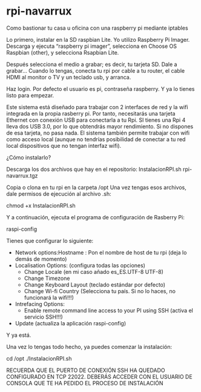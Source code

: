 # rpi-navarrux
Como bastionar tu casa u oficina con una raspberry pi mediante iptables

Lo primero, instalar en la SD raspbian Lite. Yo utilizo Raspberry Pi Imager. Descarga y ejecuta “raspberry pi imager”, selecciona en Choose OS Raspbian (other), y selecciona Rsapbian Lite. 

Después selecciona el medio a grabar; es decir, tu tarjeta SD. Dale a grabar... Cuando lo tengas, conecta tu rpi por cable a tu router, el cable HDMI al monitor o TV y un teclado usb, y arranca. 

Haz login. Por defecto el usuario es pi, contraseña raspberry. Y ya lo tienes listo para empezar.

Este sistema está diseñado para trabajar con 2 interfaces de red y la wifi integrada en la propia rasberry pi. Por tanto, necesitarás una tarjeta Ethernet con conexión USB para conectarla a tu Rpi. SI tienes una Rpi 4 lleva dos USB 3.0, por lo que obtendrás mayor rendimiento.
Si no dispones de esa tarjeta, no pasa nada. El sistema también permite trabajar con wifi como acceso local (aunque no tendrías posibilidad de conectar a tu red local dispositivos que no tengan interfaz wifi).

¿Cómo instalarlo?

Descarga los dos archivos que hay en el repositorio:
InstalacionRPI.sh
rpi-navarrux.tgz

Copia o clona en tu rpi en la carpeta /opt
Una vez tengas esos archivos, dale permisos de ejecución al archivo .sh:

chmod +x InstalacionRPI.sh

Y a continuación, ejecuta el programa de configuración de Rasberry Pi:

raspi-config

Tienes que configurar lo siguiente:
- Network options:Hostname : Pon el nombre de host de tu rpi (deja lo demás de momento)
- Localisation Options: (configura todas las opciones)
  + Change Locale (en mi caso añado es_ES.UTF-8 UTF-8)
  + Change Timezone
  + Change Keyboard Layout (teclado estándar por defecto)
  + Change Wi-fi Country (Selecciona tu país. Si no lo haces, no funcionará la wifi!!!)
- Intrefacing Options:
  + Enable remote command line access to your PI using SSH (activa el servicio SSH!!!)
- Update (actualiza la aplicación raspi-config)

Y ya está.

Una vez lo tengas todo hecho, ya puedes comenzar la instalación:

cd /opt
./InstalacionRPI.sh


RECUERDA QUE EL PUERTO DE CONEXIÓN SSH HA QUEDADO CONFIGURADO EN TCP 22022.
DEBERÁS ACCEDER CON EL USUARIO DE CONSOLA QUE TE HA PEDIDO EL PROCESO DE INSTALACIÓN


